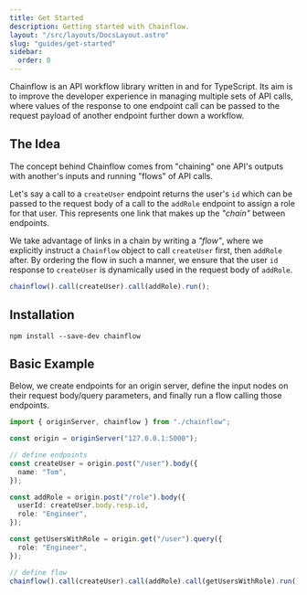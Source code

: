 ```yaml
---
title: Get Started
description: Getting started with Chainflow.
layout: "/src/layouts/DocsLayout.astro"
slug: "guides/get-started"
sidebar:
  order: 0
---
```


Chainflow is an API workflow library written in and for TypeScript. Its aim is to improve the developer experience in managing multiple sets of API calls, where values of the response to one endpoint call can be passed to the request payload of another endpoint further down a workflow.

## The Idea

The concept behind Chainflow comes from "chaining" one API's outputs with another's inputs and running "flows" of API calls.

Let's say a call to a `createUser` endpoint returns the user's `id` which can be passed to the request body of a call to the `addRole` endpoint to assign a role for that user. This represents one link that makes up the _"chain"_ between endpoints.

We take advantage of links in a chain by writing a _"flow"_, where we explicitly instruct a `Chainflow` object to call `createUser` first, then `addRole` after. By ordering the flow in such a manner, we ensure that the user `id` response to `createUser` is dynamically used in the request body of `addRole`.

```typescript
chainflow().call(createUser).call(addRole).run();
```

## Installation

```shell
npm install --save-dev chainflow
```

## Basic Example

Below, we create endpoints for an origin server, define the input nodes on their request body/query parameters, and finally run a flow calling those endpoints.

```typescript
import { originServer, chainflow } from "./chainflow";

const origin = originServer("127.0.0.1:5000");

// define endpoints
const createUser = origin.post("/user").body({
  name: "Tom",
});

const addRole = origin.post("/role").body({
  userId: createUser.body.resp.id,
  role: "Engineer",
});

const getUsersWithRole = origin.get("/user").query({
  role: "Engineer",
});

// define flow
chainflow().call(createUser).call(addRole).call(getUsersWithRole).run();
```
